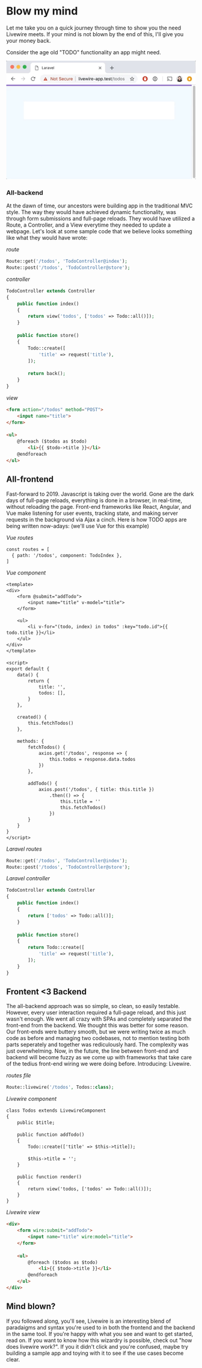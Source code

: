 # Blow my mind
Let me take you on a quick journey through time to show you the need Livewire meets. If your mind is not blown by the end of this, I'll give you your money back.

Consider the age old "TODO" functionality an app might need.

![A user typing todos into an input field, hitting enter, and seeing a todo list update.](./todo_demo.gif)

### All-backend
At the dawn of time, our ancestors were building app in the traditional MVC style. The way they would have achieved dynamic functionality, was through form submissions and full-page reloads. They would have utilized a Route, a Controller, and a View everytime they needed to update a webpage. Let's look at some sample code that we believe looks something like what they would have wrote:

*route*
```php
Route::get('/todos', 'TodoController@index');
Route::post('/todos', 'TodoController@store');
```

*controller*
```php
TodoController extends Controller
{
    public function index()
    {
        return view('todos', ['todos' => Todo::all()]);
    }

    public function store()
    {
        Todo::create([
            'title' => request('title'),
        ]);

        return back();
    }
}
```

*view*
```html
<form action="/todos" method="POST">
    <input name="title">
</form>

<ul>
    @foreach ($todos as $todo)
        <li>{{ $todo->title }}</li>
    @endforeach
</ul>
```

## All-frontend
Fast-forward to 2019. Javascript is taking over the world. Gone are the dark days of full-page reloads, everything is done in a browser, in real-time, without reloading the page. Front-end frameworks like React, Angular, and Vue make listening for user events, tracking state, and making server requests in the background via Ajax a cinch. Here is how TODO apps are being written now-adays: (we'll use Vue for this example)

*Vue routes*
```javscript
const routes = [
  { path: '/todos', component: TodoIndex },
]
```

*Vue component*
```vue
<template>
<div>
    <form @submit="addTodo">
        <input name="title" v-model="title">
    </form>

    <ul>
        <li v-for="(todo, index) in todos" :key="todo.id">{{ todo.title }}</li>
    </ul>
</div>
</template>

<script>
export default {
    data() {
        return {
            title: '',
            todos: [],
        }
    },

    created() {
        this.fetchTodos()
    },

    methods: {
        fetchTodos() {
            axios.get('/todos', response => {
                this.todos = response.data.todos
            })
        },

        addTodo() {
            axios.post('/todos', { title: this.title })
                .then(() => {
                    this.title = ''
                    this.fetchTodos()
                })
        }
    }
}
</script>
```

*Laravel routes*
```php
Route::get('/todos', 'TodoController@index');
Route::post('/todos', 'TodoController@store');
```

*Laravel controller*
```php
TodoController extends Controller
{
    public function index()
    {
        return ['todos' => Todo::all()];
    }

    public function store()
    {
        return Todo::create([
            'title' => request('title'),
        ]);
    }
}
```

## Frontent <3 Backend
The all-backend approach was so simple, so clean, so easily testable. However, every user interaction required a full-page reload, and this just wasn't enough. We went all crazy with SPAs and completely separated the front-end from the backend. We thought this was better for some reason. Our front-ends were buttery smooth, but we were writing twice as much code as before and managing two codebases, not to mention testing both parts seperately and together was rediculously hard. The complexity was just overwhelming. Now, in the future, the line between front-end and backend will become fuzzy as we come up with frameworks that take care of the tedius front-end wiring we were doing before. Introducing: Livewire.

*routes file*
```php
Route::livewire('/todos', Todos::class);
```

*Livewire component*
```
class Todos extends LivewireComponent
{
    public $title;

    public function addTodo()
    {
        Todo::create(['title' => $this->title]);

        $this->title = '';
    }

    public function render()
    {
        return view('todos, ['todos' => Todo::all()]);
    }
}
```

*Livewire view*
```html
<div>
    <form wire:submit="addTodo">
        <input name="title" wire:model="title">
    </form>

    <ul>
        @foreach ($todos as $todo)
            <li>{{ $todo->title }}</li>
        @endforeach
    </ul>
</div>
```

## Mind blown?
If you followed along, you'll see, Livewire is an interesting blend of paradaigms and syntax you're used to in both the frontend and the backend in the same tool. If you're happy with what you see and want to get started, read on. If you want to know how this wizardry is possible, check out "how does livewire work?". If you it didn't click and you're confused, maybe try building a sample app and toying with it to see if the use cases become clear.
